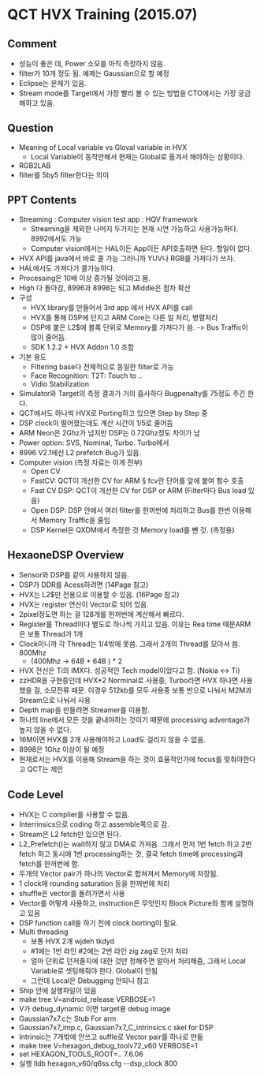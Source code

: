 # QCT HVX Training (2015.07)
## Comment
* 성능이 좋은 데, Power 소모를 아직 측정하지 않음.
* filter가 10개 정도 됨. 예제는 Gaussian으로 할 예정
* Eclipse는 문제가 있음.
* Stream mode를 Target에서 가장 빨리 볼 수 있는 방법을 CTO에서는 가장 궁금해하고 있음.

## Question
* Meaning of Local variable vs Gloval variable in HVX
	* Local Variable이 동작안해서 현재는 Global로 옮겨서 해야하는 상황이다.
* RGB2LAB
* filter를 5by5 filter한다는 의미

## PPT Contents
* Streaming : Computer vision test app : HQV framework
	* Streaming을 제외한 나머지 두가지는 현재 시연 가능하고 사용가능하다. 8992에서도 가능
	* Computer vision에서는 HAL이든 App이든 API호출하면 된다. 할일이 없다.
* HVX API를 java에서 바로 콜 가능 그러니까 YUV나 RGB를 가져다가 쓰자.
* HAL에서도 가져다가 콜가능하다.
* Processing은 10배 이상 증가될 것이라고 봄.
* High 다 돌아감, 8996과 8998는 되고 Middle은 점차 확산 
* 구성
	* HVX library를 만들어서 3rd app 에서 HVX API를 call
	* HVX를 통해 DSP에 던지고 ARM Core는 다른 일 처리, 병렬처리
	* DSP에 붙은 L2$에 블록 단위로 Memory를 가져다가 씀. -> Bus Traffic이 많이 줄어듬.  
	* SDK 1.2.2 + HVX Addon 1.0 조함
* 기본 용도
	* Filtering base다 전체적으로 동일한 filter로 가능
	* Face Recognition: T2T: Touch to .. 
	* Vidio Stabilization
* Simulator와 Target의 측정 결과가 거의 흡사하다 Bugpenalty를 75정도 주긴 한다.
* QCT에서도 하나씩 HVX로 Porting하고 있으면 Step by Step 중
* DSP clock이 떨어졌는데도 계산 시간이 1/5로 줄어듬
* ARM Neon은 2Ghz가 넘지만 DSP는 0.72Ghz정도 차이가 남 
* Power option: SVS, Nominal, Turbo. Turbo에서 
* 8996 V2.1에선 L2 prefetch Bug가 있음.
* Computer vision (측정 자료는 이게 전부)
	* Open CV
	* FastCV: QCT이 개선한 CV for ARM
			§ fcv란 단어를 앞에 붙여 함수 호출
	* Fast CV DSP: QCT이 개선한 CV for DSP or ARM (Filter마다 Bus load 있음) 
	* Open DSP: DSP 안에서 여러 filter를 한꺼번에 처리하고 Bus를 한번 이용해서 Memory Traffic을 줄임
	* DSP Kernel은 QXDM에서 측정한 것 Memory load를 뺀 것. (측정용)

## HexaoneDSP  Overview
* Sensor와 DSP를 같이 사용하지 않음.
* DSP가 DDR를 Acess하려면 (14Page 참고)
* HVX는 L2$만 전용으로 이용할 수 있음. (16Page 참고)
* HVX는 register 연산이 Vector로 되어 있음.
* 2pixel정도면 하는 걸 128개를 한꺼번에 계산해서 빠르다.
* Register를 Thread마다 별도로 하나씩 가지고 있음. 이유는 Rea time 때문ARM은 보통 Thread가 1개
* Clock이니까 각 Thread는 1/4밖에 못씀. 그래서 2개의 Thread를 모아서 씀. 800Mhz
	* (400Mhz -> 64B + 64B ) * 2
* HVX 전신은 Ti의 IMX다. 성공적인 Tech model이었다고 함. (Nokia <-> Ti)
* zzHDR을 구현중인데 HVX*2 Norminal로 사용중, Turbo라면 HVX 하나면 사용했을 걸, 소모전류 때문. 이경우 512kb를 모두 사용중 보통 반으로 나눠서 M2M과 Stream으로 나눠서 사용 
* Depth map을 만들려면 Streamer를 이용함.
* 하나의 line에서 모든 것을 끝내야하는 것이기 때문에 processing adventage가 높지 않을 수 없다.
* 16M이면 HVX를 2개 사용해야하고 Load도 걸리지 않을 수 없음. 
* 8998은 1Ghz 이상이 될 예정
* 현재로서는 HVX를 이용해 Stream을 하는 것이 효율적인가에 focus를 맞춰야한다고 QCT는 제안 

## Code Level
* HVX는 C complier를 사용할 수 없음.
* Interrinsics으로 coding 하고 assemble쪽으로 감.
* Stream은 L2 fetch만 있으면 된다. 
* L2_Prefetch()는 wait하지 않고 DMA로 가져옴. 그래서 먼저 1번 fetch 하고 2번 fetch 하고 동시에 1번 processing하는 것, 결국 fetch time에 processing과 fetch를 한꺼번에 함.
* 두개의 Vector pair가 하나의 Vector로 합쳐져서 Memory에 저장됨.
* 1 clock에 rounding saturation 등을 한꺼번에 처리
* shuffle은 vector를 돌려가면서 사용 
* Vector를 어떻게 사용하고, instruction은 무엇인지 Block Picture와 함께 설명하고 있음
* DSP function call을 하기 전에 clock borting이 필요.
* Multi threading
	* 보통 HVX 2개 wjdeh tkdyd
	* #1에는 1번 라인 #2에는 2번 라인 zig zag로 던저 처리
	* 얼마 단위로 던저줄지에 대한 것만 정해주면 알아서 처리해줌, 그래서 Local Variable로 셋팅해줘야 한다. Global이 안됨
	* 그런데 Local은 Debugging 안되니 참고
* Ship 안에 실행파일이 있음
* make tree V=android_release VERBOSE=1
* V가 debug_dynamic 이면 target용 debug image
* Gaussian7x7.c는 Stub For arm
* Gaussian7x7_imp.c, Gaussian7x7_C_intrinsics.c skel for DSP
* Intrinsic는 7개밖에 안쓰고 suffle로 Vector pair를 하나로 만듦
* make tree V=hexagon_debug_toolv72_v60 VERBOSE=1
* set HEXAGON_TOOLS_ROOT=.. 7.6.06
* 실행 lldb hexagon_v60/q6ss.cfg --dsp_clock 800
